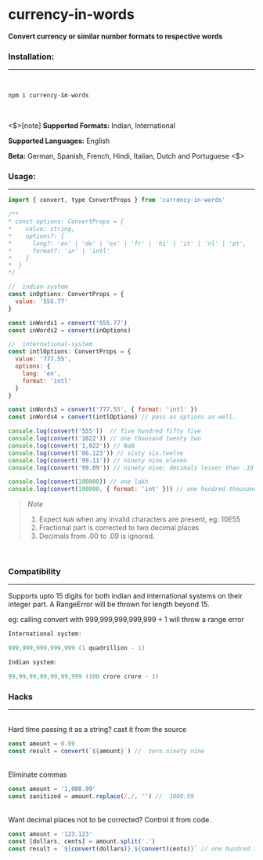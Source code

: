 # currency-in-words

**Convert currency or similar number formats to respective words**
<br>

### Installation:
___
<br>

```javascript
npm i currency-in-words
```
<br>

<$>[note]
**Supported Formats:** Indian, International

**Supported Languages:** English

**Beta:** German, Spanish, French, Hindi, Italian, Dutch and Portuguese
<$>

### Usage:
___

```javascript
import { convert, type ConvertProps } from 'currency-in-words'

/**
* const options: ConvertProps = {
*    value: string,
*    options?: {
*      lang?: 'en' | 'de' | 'es' | 'fr' | 'hi' | 'it' | 'nl' | 'pt',
*      format?: 'in' | 'intl'
*    }
*  }
*/

//  indian-system
const inOptions: ConvertProps = {
  value: '555.77'
}

const inWords1 = convert('555.77')
const inWords2 = convert(inOptions)

//  international-system
const intlOptions: ConvertProps = {
  value: '777.55',
  options: {
    lang: 'en',
    format: 'intl'
  }
}

const inWords3 = convert('777.55', { format: 'intl' })
const inWords4 = convert(intlOptions) // pass as options as well.
```

```javascript
console.log(convert('555'))  // five hundred fifty five
console.log(convert('1022')) // one thousand twenty two
console.log(convert('1,022')) // NaN
console.log(convert('66.123')) // sixty six.twelve
console.log(convert('99.11')) // ninety nine.eleven
console.log(convert('99.09')) // ninety nine; decimals lesser than .10 is rejected

console.log(convert(100000)) // one lakh
console.log(convert(100000, { format: 'int' })) // one hundred thousand
```
> *Note*
> 1. Expect ```NaN``` when any invalid characters are present, eg: 10E55
> 2. Fractional part is corrected to two decimal places
> 3. Decimals from .00 to .09 is ignored.

<br>

### Compatibility
___

Supports upto 15 digits for both indian and international systems on their integer part. A RangeError will be thrown for length beyond 15.

eg: calling convert with <bold>999,999,999,999,999 + 1</bold> will throw a range error

```java
International system:

999,999,999,999,999 (1 quadrillion - 1)

Indian system:

99,99,99,99,99,99,999 (100 crore crore - 1)

```

### <a name="hack">Hacks</a>
___

<br>
Hard time passing it as a string? cast it from the source
<br>

```javascript
const amount = 0.99
const result = convert(`${amount}`) //  zero.ninety nine
```
<br>
Eliminate commas
<br>

```javascript
const amount = '1,000.99'
const sanitized = amount.replace(/,/, '') //  1000.99
```
<br>
Want decimal places not to be corrected? Control it from code.
<br>

```javascript
const amount = '123.123'
const [dollars, cents] = amount.split('.')
const result = `${convert(dollars)}.${convert(cents)}` // one hundred twenty threee.one hundred twenty three
```
<br>
